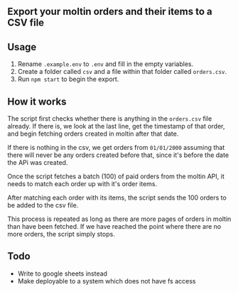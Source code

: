 ## Export your moltin orders and their items to a CSV file

## Usage
1. Rename `.example.env` to `.env` and fill in the empty variables.
2. Create a folder called `csv` and a file within that folder called `orders.csv`.
3. Run `npm start` to begin the export.

## How it works
The script first checks whether there is anything in the `orders.csv` file already. If there is, we look at the last line, get the timestamp of that order, and begin fetching orders created in moltin after that date.

If there is nothing in the csv, we get orders from `01/01/2000` assuming that there will never be any orders created before that, since it's before the date the APi was created.

Once the script fetches a batch (100) of paid orders from the moltin API, it needs to match each order up with it's order items.

After matching each order with its items, the script sends the 100 orders to be added to the csv file.

This process is repeated as long as there are more pages of orders in moltin than have been fetched. If we have reached the point where there are no more orders, the script simply stops.

## Todo
- Write to google sheets instead
- Make deployable to a system which does not have fs access